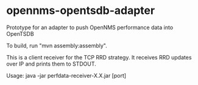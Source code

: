 opennms-opentsdb-adapter
========================

Prototype for an adapter to push OpenNMS performance data into OpenTSDB

To build, run "mvn assembly:assembly".

This is a client receiver for the TCP RRD strategy.  It receives RRD updates
over IP and prints them to STDOUT.

Usage: java -jar perfdata-receiver-X.X.jar [port]
